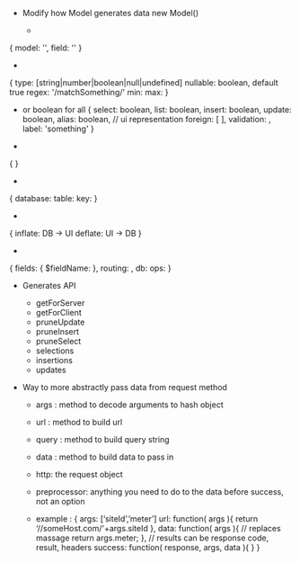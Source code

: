 - Modify how Model generates data
 new Model(<CommModel>)

  - <ForeignKey>
{
  model: '',
  field: '' 
}

  - <Validation>
{
  type: [string|number|boolean|null|undefined]
  nullable: boolean, default true
  regex: '/matchSomething/'
  min: 
  max:
}

  - <AccessInfo> or boolean for all
{
  select: boolean,
  list: boolean,
  insert: boolean,
  update: boolean,
  alias: boolean, // ui representation
  foreign: [ <ForeignKey> ],
  validation: <Validation>,
  label: 'something'
}

  - <RoutingInfo>
{
}

  - <DbInfo>
{
  database:
  table:
  key: 
}
   
  - <Operations>
{
  inflate: DB -> UI
  deflate: UI -> DB
}

  - <CommModel>
{
  fields: { $fieldName: <AccessInfo> },
  routing: <RoutingInfo>,
  db: <DbInfo>
  ops: <Operations>
}

  - Generates API
    - getForServer
    - getForClient
    - pruneUpdate
    - pruneInsert
    - pruneSelect
    - selections
    - insertions
    - updates

- Way to more abstractly pass data from request method
  - args : method to decode arguments to hash object
  - url : method to build url
  - query : method to build query string
  - data : method to build data to pass in

  - http: the request object
  - preprocessor: anything you need to do to the data before success, not an option

  * example : 
{ 
  args: [‘siteId’,’meter’]
  url: function( args ){
    return ‘//someHost.com/'+args.siteId
  },
  data: function( args ){ // replaces massage
    return args.meter;
  },
  // results can be response code, result, headers
  success: function( response, args, data ){
  }
}

